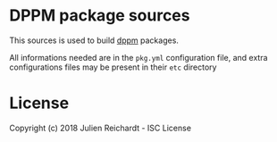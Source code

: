 # DPPM package sources

This sources is used to build [dppm](https://github.com/DFabric/dppm) packages.

All informations needed are in the `pkg.yml` configuration file, and extra configurations files may be present in their `etc` directory

# License

Copyright (c) 2018 Julien Reichardt - ISC License
